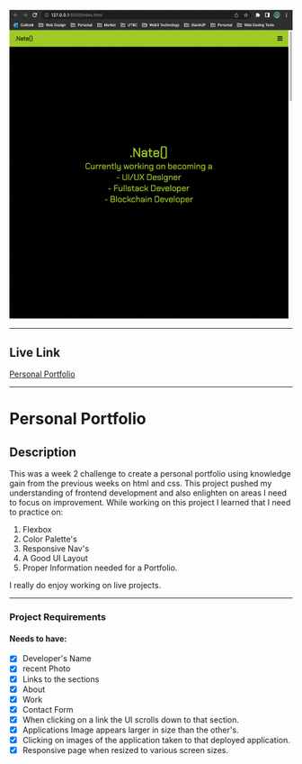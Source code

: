 ![Screenshot](/assets/img/screenshot.jpg)

---
## Live Link

[Personal Portfolio](https://natenaranjo.github.io/portfolio/)

---
# **Personal Portfolio**
## Description

  This was a week 2 challenge to create a personal portfolio using knowledge gain from the previous weeks on html and css.  This project pushed my understanding of frontend development and also enlighten on areas I need to focus on improvement. While working on this project I learned that I need to practice on:
  1. Flexbox
  2. Color Palette's
  3. Responsive Nav's
  4. A Good UI Layout
  5. Proper Information needed for a Portfolio.

  I really do enjoy working on live projects.

---
### Project Requirements
#### Needs to have:
   - [x] Developer's Name
   - [x] recent Photo
   - [x] Links to the sections
   - [x] About
   - [x] Work
   - [x] Contact Form
   - [x] When clicking on a link the UI scrolls down to that section.
   - [x] Applications Image appears larger in size than the other's.
   - [x] Clicking on images of the application taken to that deployed application.
   - [x] Responsive page when resized to various screen sizes.
